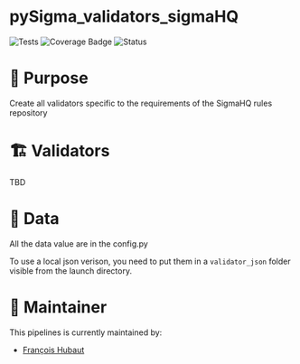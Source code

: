 # pySigma_validators_sigmaHQ
![Tests](https://github.com/SigmaHQ/pySigma-validators-sigmaHQ/actions/workflows/test.yml/badge.svg)
![Coverage Badge](https://img.shields.io/endpoint?url=https://gist.githubusercontent.com/frack113/b27ee1cbe964fb1a299cc20c3403f8c8/raw/pySigma-validators-sigmaHQ.json)
![Status](https://img.shields.io/badge/Status-pre--release-orange)

# 🌟 Purpose

Create all validators specific to the requirements of the SigmaHQ rules repository

# 🏗️ Validators

TBD

# 🧬 Data

All the data value are in the config.py

To use a local json verison, you need to put them in a `validator_json` folder visible from the launch directory.

# 📜 Maintainer

This pipelines is currently maintained by:
* [François Hubaut](https://github.com/frack113)
